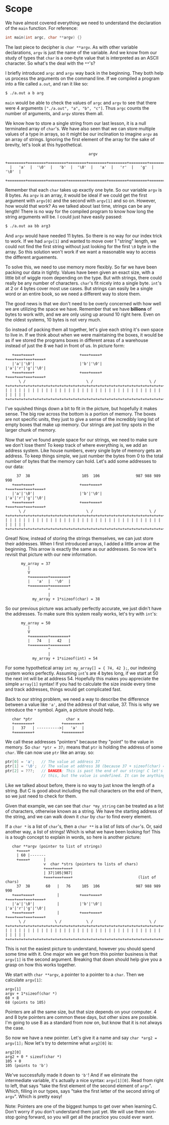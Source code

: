 # Scope

We have almost covered everything we need to understand the declaration of the
`main` function. For reference:

```c
int main(int argc, char **argv) {}
```

The last piece to decipher is `char **argv`. As with other variable
declarations, `argv` is just the name of the variable. And we know from our
study of types that `char` is a one-byte value that is interpreted as an ASCII
character. So what's the deal with the `**`'s?

I briefly introduced `argc` and `argv` way back in the beginning. They both help
us process the arguments on the command line. If we compiled a program into a
file called `a.out`, and ran it like so:

```bash
$ ./a.out a b arg
```

`main` would be able to check the values of `argc` and `argv` to see that there
were 4 arguments `["./a.out", "a", "b", "c"]`. Thus `argc` counts the number
of arguments, and `argv` stores them all.

We know how to store a single string from our last lesson, it is a null
terminated array of `char`'s. We have also seen that we can store multiple
values of a type in arrays, so it might be our inclination to imagine `argv` as
an array of strings. Ignoring the first element of the array for the sake of
brevity, let's look at this hypothetical.

```
                                     argv
  +========+========+========+========+========+========+========+========+
  |   'a'  |  '\0'  |   'b'  |  '\0'  |   'a'  |   'r'  |   'g'  |  '\0'  |
  +========+========+========+========+========+========+========+========+
```

Remember that each `char` takes up exactly one byte. So our variable `argv` is 8
bytes. As `argv` is an array, it would be ideal if we could get the first
argument with `argv[0]` and the second with `argv[1]` and so on. However, how
would that work? As we talked about last time, strings can be any length! There
is no way for the compiled program to know how long the string arguments will
be. I could just have easily passed:

```bash
$ ./a.out aa bb arg3
```

And `argv` would have needed 11 bytes. So there is no way for our index trick to
work. If we had `argv[1]` and wanted to move over 1 "string" length, we could
not find the first string without just looking for the first `\0` byte in the
array. So this solution won't work if we want a reasonable way to access the
different arguements.

To solve this, we need to use memory more flexibly. So far we have been packing
our data in tightly. Values have been given an exact size, with a little bit of
wiggle room depending on the type. But with strings, there could really be any
number of characters. `char`'s fit nicely into a single byte. `int`'s at 2 or 4
bytes cover most use cases. But strings can easily be a single word or an entire
book, so we need a different way to store them.

The good news is that we don't need to be overly concerned with how well we are
utilizing the space we have. Remember that we have **billions** of bytes to work
with, and we are only using up around 10 right here. Even on the oldest systems,
10 bytes is not very much.

So instead of packing them all together, let's give each string it's own space
to live in. If we think about when we were maintaining the boxes, it would be as
if we stored the programs boxes in different areas of a warehouse instead of
just the 8 we had in front of us. In picture form:


```
   +===+====+                    +===+====+              +===+===+===+====+
   |'a'|'\0'|                    |'b'|'\0'|              |'a'|'r'|'g'|'\0'|
   +===+====+                    +===+====+              +===+===+===+====+
      \ /                           \ /                         \ /
+=+=+=+=+=+=+=+=+=+=+=+=+=+=+=+=+=+=+=+=+=+=+=+=+=+=+=+=+=+=+=+=+=+=+=+=+=+=+=+
| | | | | | | | | | | | | | | | | | | | | | | | | | | | | | | | | | | | | | | |
+=+=+=+=+=+=+=+=+=+=+=+=+=+=+=+=+=+=+=+=+=+=+=+=+=+=+=+=+=+=+=+=+=+=+=+=+=+=+=+
```

I've squished things down a bit to fit in the picture, but hopefully it makes
sense. The big row across the bottom is a portion of memory. The boxes are not
specific units, they just to give a sense of the incredibly long list of empty
boxes that make up memory. Our strings are just tiny spots in the larger chunk
of memory.

Now that we've found ample space for our strings, we need to make sure we don't
lose them! To keep track of where everything is, we add an address system. Like
house numbers, every single byte of memory gets an address. To keep things
simple, we just number the bytes from 0 to the total number of bytes that the
memory can hold. Let's add some addresses to our data:


```
     37  38                       105  106                987 988 989  990
   +===+====+                    +===+====+              +===+===+===+====+
   |'a'|'\0'|                    |'b'|'\0'|              |'a'|'r'|'g'|'\0'|
   +===+====+                    +===+====+              +===+===+===+====+
      \ /                           \ /                         \ /
+=+=+=+=+=+=+=+=+=+=+=+=+=+=+=+=+=+=+=+=+=+=+=+=+=+=+=+=+=+=+=+=+=+=+=+=+=+=+=+
| | | | | | | | | | | | | | | | | | | | | | | | | | | | | | | | | | | | | | | |
+=+=+=+=+=+=+=+=+=+=+=+=+=+=+=+=+=+=+=+=+=+=+=+=+=+=+=+=+=+=+=+=+=+=+=+=+=+=+=+
```

Great! Now, instead of storing the strings themselves, we can just store their
addresses. When I first introduced arrays, I added a little arrow at the
beginning. This arrow is exactly the same as our addresses. So now let's revisit
that picture with our new information.

```
       my_array = 37
          |
          V
          +========+========+
          |   'a'  |  '\0'  |
          +========+========+
                   ^
                   |
            my_array + 1*sizeof(char) = 38
```

So our previous picture was actually perfectly accurate, we just didn't have the
addresses. To make sure this system really works, let's try with `int`'s:
 
```
       my_array = 50
          |
          V
          +========+========+
          |   74   |   42   |
          +========+========+
                   ^
                   |
            my_array + 1*sizeof(int) = 54
```

For some hypothetical array `int my_array[] = { 74, 42 };`, our indexing system
works perfectly. Assuming `int`'s are 4 bytes long, if we start at 50 the next
int will be at address 54. Hopefully this makes you appreciate the simple
`array[1]` syntax! If you had to calculate the size inside every time and track
addresses, things would get complicated fast.

Back to our string problem, we need a way to describe the difference between a
value like `'a'`, and the address of that value, 37. This is why we introduce
the `*` symbol. Again, a picture should help.

```
   char *ptr               char x
   +========+            +========+
   |   37   | ---------->|   'a'  | 
   +========+            +========+
```

We call these addresses "pointers" because they "point" to the value in memory.
So `char *ptr = 37;` means that `ptr` is holding the address of some `char`. We
can now use `ptr` like an array. so:

```c
ptr[0] = 'a';   // The value at address 37
ptr[1] = '\0';  // The value at address 38 (because 37 + sizeof(char) = 38)
ptr[2] = ???;   // DANGER: This is past the end of our string! C let's us do
                // this, but the value is undefined. It can be anything!
```

Like we talked about before, there is no way to just know the length of a
string. But C is good about including the null characters on the end of them, so
we just need to check for them.

Given that example, we can see that `char *my_string` can be treated as a list
of characters, otherwise known as a string. We have the starting address of the
string, and we can walk down it `char` by `char` to find every element.

If a `char *` is a list of `char`'s, then a `char **` is a list of lists of
`char`'s. Or, said another way, a list of strings! Which is what we have been
looking for! This is a tough concept to explain in words, so here is another
picture:

```
   char **argv (pointer to list of strings)
     +====+
     | 60 |-------
     +====+      |
                 v  char *strs (pointers to lists of chars)
                 +===+===+===+
                 | 37|105|987|
                 +===+===+===+                             (list of chars)
     37  38       60   |   76     105  106                987 988 989  990
   +===+====+          |         +===+====+              +===+===+===+====+
   |'a'|'\0'|          |         |'b'|'\0'|              |'a'|'r'|'g'|'\0'|
   +===+====+          |         +===+====+              +===+===+===+====+
      \ /             \ /           \ /                         \ /
+=+=+=+=+=+=+=+=+=+=+=+=+=+=+=+=+=+=+=+=+=+=+=+=+=+=+=+=+=+=+=+=+=+=+=+=+=+=+=+
| | | | | | | | | | | | | | | | | | | | | | | | | | | | | | | | | | | | | | | |
+=+=+=+=+=+=+=+=+=+=+=+=+=+=+=+=+=+=+=+=+=+=+=+=+=+=+=+=+=+=+=+=+=+=+=+=+=+=+=+
```

This is not the easiest picture to understand, however you should spend some
time with it. One major win we get from this pointer business is that `argv[1]`
is the second argument. Breaking that down should help give you a grasp on how
this works together.

We start with `char **argv`, a pointer to a pointer to a `char`. Then we
calculate `argv[1]`:

```
argv[1]
argv + 1*sizeof(char *)
60 + 8
68 (points to 105)
```

Pointers are all the same size, but that size depends on your computer. 4 and 8
byte pointers are common these days, but other sizes are possible. I'm going to
use 8 as a standard from now on, but know that it is not always the case.

So now we have a new pointer. Let's give it a name and say `char *arg2 =
argv[1];` Now let's try to determine what `arg2[0]` is:

```
arg2[0]
arg2 + 0 * sizeof(char *)
105 + 0
105 (points to 'b')
```

We've successfully made it down to `'b'`! And if we eliminate the intermediate
variable, it's actually a nice syntax: `argv[1][0]`. Read from right to left,
that says "take the first element of the second element of `argv`". Which,
filling in our types, says "take the first letter of the second string of
`argv`". Which is pretty easy!

Note: Pointers are one of the biggest humps to get over when learning C. Don't
worry if you don't understand them just yet. We will use them non-stop going
forward, so you will get all the practice you could ever want.
